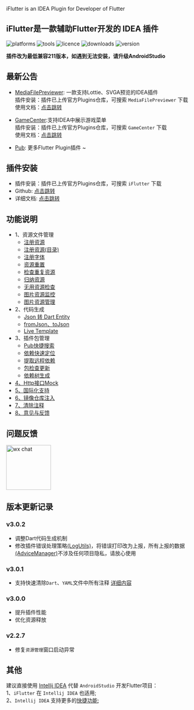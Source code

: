 <!-- Plugin description -->
iFlutter is an IDEA Plugin for Developer of Flutter
<!-- Plugin description end -->

## iFlutter是一款辅助Flutter开发的 IDEA 插件

![platforms](https://img.shields.io/badge/platforms-macos%20%7C%20windows%20%7C%20linux-blue)
![tools](https://img.shields.io/badge/idea-intellij_IDEA%20%7C%20AndroidStudio-blue)
![licence](https://img.shields.io/badge/licence-MIT-blue)
![downloads](https://img.shields.io/jetbrains/plugin/d/18457)
![version](https://img.shields.io/jetbrains/plugin/v/18457)

**插件改为最低兼容211版本，如遇到无法安装，请升级AndroidStudio**

## 最新公告

- [MediaFilePreviewer](https://github.com/YangLang116/MediaFilePreviewer): 一款支持Lottie、SVGA预览的IDEA插件  
  插件安装：插件已上传官方Plugins仓库，可搜索 `MediaFilePreviewer` 下载  
  使用文档：[点击跳转](https://iflutter.toolu.cn/content/chapter-7/part-1.html)

- [GameCenter](https://github.com/YangLang116/GameCenter):支持IDEA中展示游戏菜单  
  插件安装：插件已上传官方Plugins仓库，可搜索 `GameCenter` 下载  
  使用文档：[点击跳转](https://iflutter.toolu.cn/content/chapter-8/part-1.html)

- [Pub](https://pub.dev/publishers/iflutter.toolu.cn/packages): 更多Flutter Plugin插件 ~

## 插件安装

- 插件安装：插件已上传官方Plugins仓库，可搜索 `iFlutter` 下载
- Github: [点击跳转](https://github.com/YangLang116/iFlutter)
- 详细文档: [点击跳转](https://iflutter.toolu.cn)

## 功能说明

- 1、资源文件管理
    - [注册资源](https://iflutter.toolu.cn/content/chapter-1/part-1.html)
    - [注册资源(目录)](https://iflutter.toolu.cn/content/chapter-1/part-2.html)
    - [注册字体](https://iflutter.toolu.cn/content/chapter-1/part-3.html)
    - [资源重置](https://iflutter.toolu.cn/content/chapter-1/part-4.html)
    - [检查重复资源](https://iflutter.toolu.cn/content/chapter-1/part-5.html)
    - [归纳资源](https://iflutter.toolu.cn/content/chapter-1/part-6.html)
    - [无用资源检查](https://iflutter.toolu.cn/content/chapter-1/part-7.html)
    - [图片资源监控](https://iflutter.toolu.cn/content/chapter-1/part-8.html)
    - [图片资源管理](https://iflutter.toolu.cn/content/chapter-1/part-9.html)
- 2、代码生成
    - [Json 转 Dart Entity](https://iflutter.toolu.cn/content/chapter-2/part-1.html)
    - [fromJson、toJson](https://iflutter.toolu.cn/content/chapter-2/part-2.html)
    - [Live Template](https://iflutter.toolu.cn/content/chapter-2/part-3.html)
- 3、插件包管理
    - [Pub快捷搜索](https://iflutter.toolu.cn/content/chapter-3/part-1.html)
    - [依赖快速定位](https://iflutter.toolu.cn/content/chapter-3/part-2.html)
    - [提取远程依赖](https://iflutter.toolu.cn/content/chapter-3/part-3.html)
    - [包检查更新](https://iflutter.toolu.cn/content/chapter-3/part-4.html)
    - [依赖树生成](https://iflutter.toolu.cn/content/chapter-3/part-5.html)
- [4、Http接口Mock](https://iflutter.toolu.cn/content/chapter-4/part-1.html)
- [5、国际化支持](https://iflutter.toolu.cn/content/chapter-5/part-1.html)
- [6、镜像仓库注入](https://iflutter.toolu.cn/content/chapter-6/part-1.html)
- [7、清除注释](https://iflutter.toolu.cn/content/chapter-11/part-1.html)
- [8、意见与反馈](https://iflutter.toolu.cn/content/chapter-10/part-1.html)

## 问题反馈

  <img src="https://cdn.jsdelivr.net/gh/YangLang116/iFlutter-Document/configs/iflutter_wechat.png" width="120"  alt="wx chat"/>

## 版本更新记录

### v3.0.2

- 调整Dart代码生成机制
- 修改插件错误处理策略[(LogUtils)](https://github.com/YangLang116/iFlutter/blob/main/src/main/java/com/xtu/plugin/flutter/utils/LogUtils.java)，将错误打印改为上报，所有上报的数据[(AdviceManager)](https://github.com/YangLang116/iFlutter/blob/main/src/main/java/com/xtu/plugin/flutter/advice/AdviceManager.java)不涉及任何项目隐私，请放心使用

### v3.0.1

- 支持快速清除`Dart`、`YAML`文件中所有注释 [详细内容](https://iflutter.toolu.cn/content/chapter-11/part-1.html)

### v3.0.0

- 提升插件性能
- 优化资源释放

### v2.2.7

- 修复`资源管理`窗口启动异常

## 其他

建议直接使用 [Intellij IDEA](https://www.jetbrains.com/idea/) 代替 `AndroidStudio` 开发Flutter项目：  
1、`iFlutter` 在 `Intellij IDEA` 也适用;  
2、`Intellij IDEA`
支持更多的[快捷功能](https://medium.com/flutter-community/flutter-ide-shortcuts-for-faster-development-2ef45c51085b);
